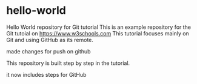# hello-world
Hello World repository for Git tutorial
This is an example repository for the Git tutoial on https://www.w3schools.com
This tutorial focuses mainly on Git and using GitHub as its remote.

made changes for push on github

This repository is built step by step in the tutorial.

it now includes steps for GitHub
